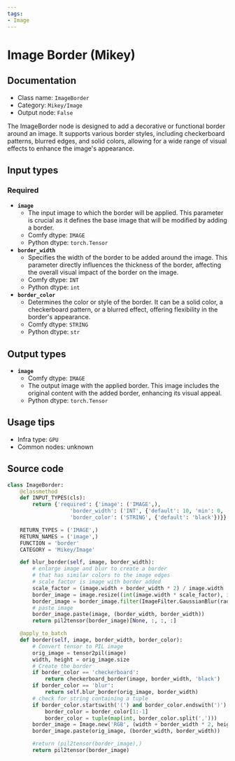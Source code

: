 ```yaml
---
tags:
- Image
---
```


# Image Border (Mikey)
## Documentation
- Class name: `ImageBorder`
- Category: `Mikey/Image`
- Output node: `False`

The ImageBorder node is designed to add a decorative or functional border around an image. It supports various border styles, including checkerboard patterns, blurred edges, and solid colors, allowing for a wide range of visual effects to enhance the image's appearance.
## Input types
### Required
- **`image`**
    - The input image to which the border will be applied. This parameter is crucial as it defines the base image that will be modified by adding a border.
    - Comfy dtype: `IMAGE`
    - Python dtype: `torch.Tensor`
- **`border_width`**
    - Specifies the width of the border to be added around the image. This parameter directly influences the thickness of the border, affecting the overall visual impact of the border on the image.
    - Comfy dtype: `INT`
    - Python dtype: `int`
- **`border_color`**
    - Determines the color or style of the border. It can be a solid color, a checkerboard pattern, or a blurred effect, offering flexibility in the border's appearance.
    - Comfy dtype: `STRING`
    - Python dtype: `str`
## Output types
- **`image`**
    - Comfy dtype: `IMAGE`
    - The output image with the applied border. This image includes the original content with the added border, enhancing its visual appeal.
    - Python dtype: `torch.Tensor`
## Usage tips
- Infra type: `GPU`
- Common nodes: unknown


## Source code
```python
class ImageBorder:
    @classmethod
    def INPUT_TYPES(cls):
        return {'required': {'image': ('IMAGE',),
                    'border_width': ('INT', {'default': 10, 'min': 0, 'max': 1000}),
                    'border_color': ('STRING', {'default': 'black'})}}

    RETURN_TYPES = ('IMAGE',)
    RETURN_NAMES = ('image',)
    FUNCTION = 'border'
    CATEGORY = 'Mikey/Image'

    def blur_border(self, image, border_width):
        # enlarge image and blur to create a border
        # that has similar colors to the image edges
        # scale factor is image with border added
        scale_factor = (image.width + border_width * 2) / image.width
        border_image = image.resize((int(image.width * scale_factor), int(image.height * scale_factor)))
        border_image = border_image.filter(ImageFilter.GaussianBlur(radius=border_width * 0.5))
        # paste image
        border_image.paste(image, (border_width, border_width))
        return pil2tensor(border_image)[None, :, :, :]

    @apply_to_batch
    def border(self, image, border_width, border_color):
        # Convert tensor to PIL image
        orig_image = tensor2pil(image)
        width, height = orig_image.size
        # Create the border
        if border_color == 'checkerboard':
            return checkerboard_border(image, border_width, 'black')
        if border_color == 'blur':
            return self.blur_border(orig_image, border_width)
        # check for string containing a tuple
        if border_color.startswith('(') and border_color.endswith(')'):
            border_color = border_color[1:-1]
            border_color = tuple(map(int, border_color.split(',')))
        border_image = Image.new('RGB', (width + border_width * 2, height + border_width * 2), border_color)
        border_image.paste(orig_image, (border_width, border_width))

        #return (pil2tensor(border_image),)
        return pil2tensor(border_image)

```
